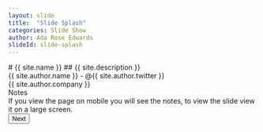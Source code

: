 ```yaml
---
layout: slide
title:  "Slide Splash"
categories: Slide Show
author: Ada Rose Edwards
slideId: slide-splash
---
```


<div class="panel panel-primary"><div class="panel-body marked">
# {{ site.name }}
## {{ site.description }}
<div class="author-card">
{{ site.author.name }} - @{{ site.author.twitter }}<br />
{{ site.author.company }}
</div>
</div></div>
<div class="panel panel-info notes">
	<div class="panel-heading">Notes</div>
	<div class="panel-body marked">
If you view the page on mobile you will see the notes,
to view the slide view it on a large screen.
	</div>
	<div class="panel-footer">
		<button type="button" class="btn btn-primary next-button">Next</button>
	</div>
</div>
